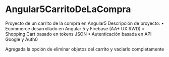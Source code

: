 # Angular5CarritoDeLaCompra
Proyecto de un carrito de la compra en Angular5
Descripción de proyecto:
•	Ecommerce desarrollado en Angular 5 y Firebase (AA+ UX RWD) 
•	Shopping Cart basado en tokens JSON 
•	Autenticación basada en API Google y Auth0

Agregada la opción de eliminar objetos del carrito y vaciarlo completamente
